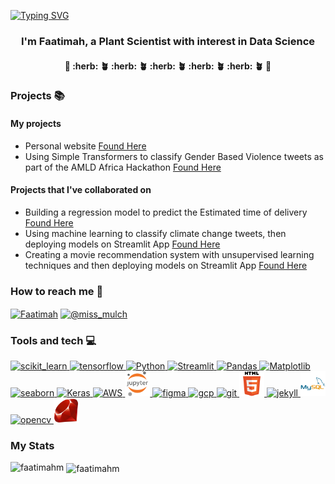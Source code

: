 [![Typing SVG](https://readme-typing-svg.demolab.com?font=sans-serif&size=40&pause=1000&color=35CC40&background=51929000&center=true&vCenter=true&width=435&lines=+++++++++++++++++++WELCOME!+%F0%9F%A4%96)](https://git.io/typing-svg)

<h3 align="center"> I'm Faatimah, a Plant Scientist with interest in Data Science </h1>
<h4 align="center"> 🌵 :herb: 🪴 :herb: 🪴 :herb: 🪴 :herb: 🪴 :herb: 🪴 🌵 </h3>


### Projects :books:
#### My projects 
* Personal website [Found Here](https://data-mulcher.netlify.app/)
* Using Simple Transformers to classify Gender Based Violence tweets as part of the AMLD Africa Hackathon [Found Here](https://github.com/FaatimahM/Tweet_classification_simpletransformers)

#### Projects that I've collaborated on 
* Building a regression model to predict the Estimated time of delivery [Found Here](https://github.com/Mangalis0/Zindi-Regression-Hackathon)
* Using machine learning to classify climate change tweets, then deploying models on Streamlit App [Found Here](https://github.com/FaatimahM/unsup-streamlit-app1)
* Creating a movie recommendation system with unsupervised learning techniques and then deploying models on Streamlit App [Found Here](https://github.com/FaatimahM/unsup-streamlit-app1)


### How to reach me :speech_balloon:
<a href="https://www.linkedin.com/in/faatimah-mansoor/" target="blank"><img align="center" src="https://cdn.jsdelivr.net/npm/simple-icons@3.0.1/icons/linkedin.svg" alt="Faatimah" height="30" width="40" /></a>
<a href="https://www.instagram.com/miss_mulch/?hl=en" target="blank"><img align="center" src="https://cdn.jsdelivr.net/npm/simple-icons@3.0.1/icons/instagram.svg" alt="@miss_mulch" height="30" width="40" /></a>


### Tools and tech :computer:
</a> <a href="https://scikit-learn.org/" target="_blank"> <img src="https://upload.wikimedia.org/wikipedia/commons/0/05/Scikit_learn_logo_small.svg" alt="scikit_learn" width="40" height="40"/> </a>
<a href="https://www.tensorflow.org" target="_blank"> <img src="https://www.vectorlogo.zone/logos/tensorflow/tensorflow-icon.svg" alt="tensorflow" width="40" height="40"/> </a> 
<a href="https://www.python.org/" target="_blank"> <img src="https://upload.wikimedia.org/wikipedia/commons/c/c3/Python-logo-notext.svg" alt="Python" width="40" height="40"/> </a> 
<a href="https://www.python.org/" target="_blank"> <img src="https://miro.medium.com/max/1400/0*7mUI9yTv9TUXCco3" alt="Streamlit" width="40" height="40"/> </a> 
<a href="https://pandas.pydata.org/" target="_blank"> <img src="https://encrypted-tbn0.gstatic.com/images?q=tbn%3AANd9GcRXCDD7q7wCVdRNtROzgtARnDThPmab6k2x7Q&usqp=CAU" alt="Pandas" width="40" height="40"/> </a>
<a href="https://matplotlib.org/" target="_blank"> <img src="https://upload.wikimedia.org/wikipedia/commons/thumb/0/01/Created_with_Matplotlib-logo.svg/128px-Created_with_Matplotlib-logo.svg.png" alt="Matplotlib" width="40" height="40"/> </a>
<a href="https://seaborn.pydata.org/" target="_blank" rel="noreferrer"> <img src="https://seaborn.pydata.org/_images/logo-mark-lightbg.svg" alt="seaborn" width="40" height="40"/> </a> 
<a href="https://keras.io/" target="_blank"> <img src="https://upload.wikimedia.org/wikipedia/commons/thumb/a/ae/Keras_logo.svg/240px-Keras_logo.svg.png" alt="Keras" width="40" height="40"/> </a>
<a href="https://aws.amazon.com/" target="_blank"> <img src="https://upload.wikimedia.org/wikipedia/commons/thumb/5/5c/AWS_Simple_Icons_AWS_Cloud.svg/1024px-AWS_Simple_Icons_AWS_Cloud.svg.png" alt="AWS" width="40" height="40"/> </a>
<a href="https://jupyter.org/" target="_blank"> <img src="https://raw.githubusercontent.com/github/explore/master/topics/jupyter-notebook/jupyter-notebook.png" alt="Jupyter Notebook" width="40" height="40"/> </a>
<a href="https://www.figma.com/" target="_blank" rel="noreferrer"> <img src="https://www.vectorlogo.zone/logos/figma/figma-icon.svg" alt="figma" width="40" height="40"/> </a> 
<a href="https://cloud.google.com" target="_blank" rel="noreferrer"> <img src="https://www.vectorlogo.zone/logos/google_cloud/google_cloud-icon.svg" alt="gcp" width="40" height="40"/> </a> 
<a href="https://git-scm.com/" target="_blank" rel="noreferrer"> <img src="https://www.vectorlogo.zone/logos/git-scm/git-scm-icon.svg" alt="git" width="40" height="40"/> </a> <a href="https://www.w3.org/html/" target="_blank" rel="noreferrer"> <img src="https://raw.githubusercontent.com/devicons/devicon/master/icons/html5/html5-original-wordmark.svg" alt="html5" width="40" height="40"/> </a> 
<a href="https://jekyllrb.com/" target="_blank" rel="noreferrer"> <img src="https://www.vectorlogo.zone/logos/jekyllrb/jekyllrb-icon.svg" alt="jekyll" width="40" height="40"/> </a> 
<a href="https://www.mysql.com/" target="_blank" rel="noreferrer"> <img src="https://raw.githubusercontent.com/devicons/devicon/master/icons/mysql/mysql-original-wordmark.svg" alt="mysql" width="40" height="40"/> </a> 
<a href="https://opencv.org/" target="_blank" rel="noreferrer"> <img src="https://www.vectorlogo.zone/logos/opencv/opencv-icon.svg" alt="opencv" width="40" height="40"/> </a> 
<a href="https://www.ruby-lang.org/en/" target="_blank" rel="noreferrer"> <img src="https://raw.githubusercontent.com/devicons/devicon/master/icons/ruby/ruby-original.svg" alt="ruby" width="40" height="40"/> </a> 


### My Stats 
<p><img align="left" src="https://github-readme-stats.vercel.app/api/top-langs?username=faatimahm&show_icons=true&locale=en&layout=compact" alt="faatimahm" /></p>

<p>&nbsp;<img align="center" src="https://github-readme-stats.vercel.app/api?username=faatimahm&show_icons=true&locale=en" alt="faatimahm" /></p>
<!--
![Visitors](https://api.visitorbadge.io/api/visitors?path=FaatimahM%2FFaatimahM&labelColor=%232ccce4&countColor=%23697689)
**FaatimahM/FaatimahM** is a ✨ _special_ ✨ repository because its `README.md` (this file) appears on your GitHub profile.

Here are some ideas to get you started:

- 🔭 I’m currently working on ...
- 🌱 I’m currently learning ...
- 👯 I’m looking to collaborate on ...
- 🤔 I’m looking for help with ...
- 💬 Ask me about ...
- 📫 How to reach me: ...
- 😄 Pronouns: ...
- ⚡ Fun fact: ...
-->
